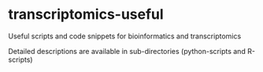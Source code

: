 # transcriptomics-useful
Useful scripts and code snippets for bioinformatics and transcriptomics

Detailed descriptions are available in sub-directories (python-scripts and R-scripts)

